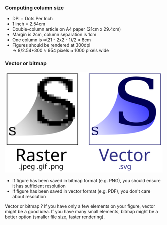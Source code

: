 
### Computing column size

  * DPI = Dots Per Inch
  * 1 inch = 2.54cm
  * Double-column article on A4 paper (21cm x 29.4cm)
  * Margin is 2cm, column separation is 1cm
  * One column is ≈(21 - 2x2 - 1)/2 ≈ 8cm
  * Figures should be rendered at 300dpi  
    → 8/2.54*300 ≈ 954 pixels ≈ 1000 pixels wide
 

### Vector or bitmap

![](./Bitmap_VS_SVG.svg)


* If figure has been saved in bitmap format (e.g. PNG), you should ensure it has
  sufficient resolution
* If figure has been saved in vector format (e.g. PDF), you don't care about
  resolution
  
Vector or bitmap ? If you have only a few elements on your figure, vector might
be a good idea. If you have many small elements, bitmap might be a better
option (smaller file size, faster rendering).
